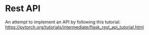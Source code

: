 # Rest API

An attempt to implement an API by following this tutorial:
https://pytorch.org/tutorials/intermediate/flask_rest_api_tutorial.html
